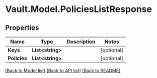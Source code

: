 # Vault.Model.PoliciesListResponse

## Properties

Name | Type | Description | Notes
------------ | ------------- | ------------- | -------------
**Keys** | **List&lt;string&gt;** |  | [optional] 
**Policies** | **List&lt;string&gt;** |  | [optional] 

[[Back to Model list]](../README.md#documentation-for-models) [[Back to API list]](../README.md#documentation-for-api-endpoints) [[Back to README]](../README.md)

